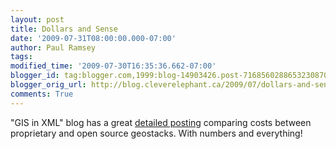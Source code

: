 ```yaml
---
layout: post
title: Dollars and Sense
date: '2009-07-31T08:00:00.000-07:00'
author: Paul Ramsey
tags: 
modified_time: '2009-07-30T16:35:36.662-07:00'
blogger_id: tag:blogger.com,1999:blog-14903426.post-7168560288653230870
blogger_orig_url: http://blog.cleverelephant.ca/2009/07/dollars-and-sense.html
comments: True
---
```


"GIS in XML" blog has a great [detailed posting](http://www.cadmaps.com/gisblog/?p=76) comparing costs between proprietary and open source geostacks. With numbers and everything!</br>&nbsp;